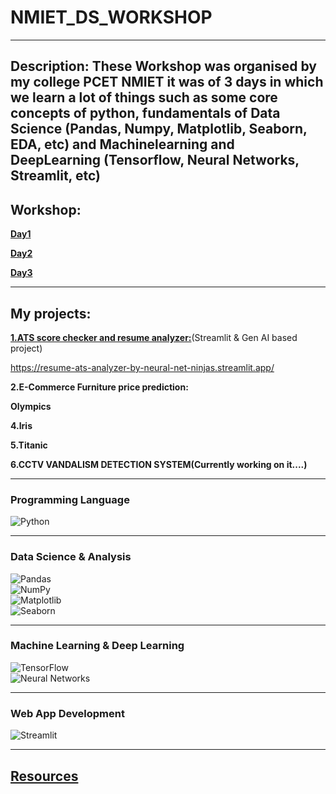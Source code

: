 # NMIET_DS_WORKSHOP

---

**Description:**
These Workshop was organised by my college PCET NMIET it was of 3 days in which we learn a lot of things such as some core concepts of python, fundamentals of Data Science (Pandas, Numpy, Matplotlib, Seaborn, EDA, etc) and Machinelearning and DeepLearning (Tensorflow, Neural Networks, Streamlit, etc)
---
## **Workshop:**

**[Day1](https://github.com/baihelahusain/NMIET_DS_WORKSHOP/tree/main/Workshop/Day1)**

**[Day2](https://github.com/baihelahusain/NMIET_DS_WORKSHOP/tree/main/Workshop/Day2)**

**[Day3](https://github.com/baihelahusain/NMIET_DS_WORKSHOP/tree/main/Workshop/Day3)**

---

## **My projects:**

**[1.ATS score checker and resume analyzer:](https://github.com/baihelahusain/NMIET_DS_WORKSHOP/tree/main/MyProjects/ATS_SCORE_ANALYZER)**(Streamlit & Gen AI based project)

https://resume-ats-analyzer-by-neural-net-ninjas.streamlit.app/

**2.E-Commerce Furniture price prediction:**

**Olympics**

**4.Iris**

**5.Titanic**

**6.CCTV VANDALISM DETECTION SYSTEM(Currently working on it....)**

---

### Programming Language  
![Python](https://img.shields.io/badge/Python-3776AB?style=for-the-badge&logo=python&logoColor=white)  

---

### Data Science & Analysis  
![Pandas](https://img.shields.io/badge/Pandas-150458?style=for-the-badge&logo=pandas&logoColor=white)  
![NumPy](https://img.shields.io/badge/NumPy-013243?style=for-the-badge&logo=numpy&logoColor=white)  
![Matplotlib](https://img.shields.io/badge/Matplotlib-11557C?style=for-the-badge&logo=python&logoColor=white)  
![Seaborn](https://img.shields.io/badge/Seaborn-008080?style=for-the-badge&logo=python&logoColor=white)  

---

### Machine Learning & Deep Learning  
![TensorFlow](https://img.shields.io/badge/TensorFlow-FF6F00?style=for-the-badge&logo=tensorflow&logoColor=white)  
![Neural Networks](https://img.shields.io/badge/Neural%20Networks-1A1A1A?style=for-the-badge&logo=deep-learning&logoColor=white)  

---

### Web App Development  
![Streamlit](https://img.shields.io/badge/Streamlit-FF4B4B?style=for-the-badge&logo=streamlit&logoColor=white)  

---

## **[Resources](https://drive.google.com/drive/folders/1pAeGvReckPY2LGdUxx74Wssasbpz4uAJ?usp=drive_link)**

